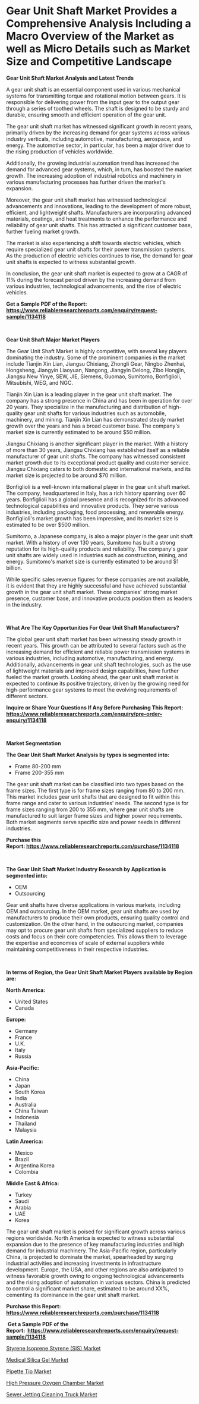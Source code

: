 <p><h1>Gear Unit Shaft Market Provides a Comprehensive Analysis Including a Macro Overview of the Market as well as Micro Details such as Market Size and Competitive Landscape</h1></p><p><strong>Gear Unit Shaft Market Analysis and Latest Trends</strong></p>
<p><p>A gear unit shaft is an essential component used in various mechanical systems for transmitting torque and rotational motion between gears. It is responsible for delivering power from the input gear to the output gear through a series of toothed wheels. The shaft is designed to be sturdy and durable, ensuring smooth and efficient operation of the gear unit.</p><p>The gear unit shaft market has witnessed significant growth in recent years, primarily driven by the increasing demand for gear systems across various industry verticals, including automotive, manufacturing, aerospace, and energy. The automotive sector, in particular, has been a major driver due to the rising production of vehicles worldwide.</p><p>Additionally, the growing industrial automation trend has increased the demand for advanced gear systems, which, in turn, has boosted the market growth. The increasing adoption of industrial robotics and machinery in various manufacturing processes has further driven the market's expansion.</p><p>Moreover, the gear unit shaft market has witnessed technological advancements and innovations, leading to the development of more robust, efficient, and lightweight shafts. Manufacturers are incorporating advanced materials, coatings, and heat treatments to enhance the performance and reliability of gear unit shafts. This has attracted a significant customer base, further fueling market growth.</p><p>The market is also experiencing a shift towards electric vehicles, which require specialized gear unit shafts for their power transmission systems. As the production of electric vehicles continues to rise, the demand for gear unit shafts is expected to witness substantial growth.</p><p>In conclusion, the gear unit shaft market is expected to grow at a CAGR of 11% during the forecast period driven by the increasing demand from various industries, technological advancements, and the rise of electric vehicles.</p></p>
<p><strong>Get a Sample PDF of the Report:&nbsp; <a href="https://www.reliableresearchreports.com/enquiry/request-sample/1134118">https://www.reliableresearchreports.com/enquiry/request-sample/1134118</a></strong></p>
<p>&nbsp;</p>
<p><strong>Gear Unit Shaft Major Market Players</strong></p>
<p><p>The Gear Unit Shaft Market is highly competitive, with several key players dominating the industry. Some of the prominent companies in the market include Tianjin Xin Lian, Jiangsu Chixiang, Zhongli Gear, Ningbo Zhenhai, Hongsheng, Jiangyin Liaoyuan, Nangong, Jiangyin Delong, Zibo Hongjin, Jiangsu New Yinye, SEW, JIE, Siemens, Guomao, Sumitomo, Bonfiglioli, Mitsubishi, WEG, and NGC.</p><p>Tianjin Xin Lian is a leading player in the gear unit shaft market. The company has a strong presence in China and has been in operation for over 20 years. They specialize in the manufacturing and distribution of high-quality gear unit shafts for various industries such as automobile, machinery, and mining. Tianjin Xin Lian has demonstrated steady market growth over the years and has a broad customer base. The company's market size is currently estimated to be around $50 million.</p><p>Jiangsu Chixiang is another significant player in the market. With a history of more than 30 years, Jiangsu Chixiang has established itself as a reliable manufacturer of gear unit shafts. The company has witnessed consistent market growth due to its exceptional product quality and customer service. Jiangsu Chixiang caters to both domestic and international markets, and its market size is projected to be around $70 million.</p><p>Bonfiglioli is a well-known international player in the gear unit shaft market. The company, headquartered in Italy, has a rich history spanning over 60 years. Bonfiglioli has a global presence and is recognized for its advanced technological capabilities and innovative products. They serve various industries, including packaging, food processing, and renewable energy. Bonfiglioli's market growth has been impressive, and its market size is estimated to be over $500 million.</p><p>Sumitomo, a Japanese company, is also a major player in the gear unit shaft market. With a history of over 130 years, Sumitomo has built a strong reputation for its high-quality products and reliability. The company's gear unit shafts are widely used in industries such as construction, mining, and energy. Sumitomo's market size is currently estimated to be around $1 billion.</p><p>While specific sales revenue figures for these companies are not available, it is evident that they are highly successful and have achieved substantial growth in the gear unit shaft market. These companies' strong market presence, customer base, and innovative products position them as leaders in the industry.</p></p>
<p>&nbsp;</p>
<p><strong>What Are The Key Opportunities For Gear Unit Shaft Manufacturers?</strong></p>
<p><p>The global gear unit shaft market has been witnessing steady growth in recent years. This growth can be attributed to several factors such as the increasing demand for efficient and reliable power transmission systems in various industries, including automotive, manufacturing, and energy. Additionally, advancements in gear unit shaft technologies, such as the use of lightweight materials and improved design capabilities, have further fueled the market growth. Looking ahead, the gear unit shaft market is expected to continue its positive trajectory, driven by the growing need for high-performance gear systems to meet the evolving requirements of different sectors.</p></p>
<p><strong>Inquire or Share Your Questions If Any Before Purchasing This Report: <a href="https://www.reliableresearchreports.com/enquiry/pre-order-enquiry/1134118">https://www.reliableresearchreports.com/enquiry/pre-order-enquiry/1134118</a></strong></p>
<p>&nbsp;</p>
<p><strong>Market Segmentation</strong></p>
<p><strong>The Gear Unit Shaft Market Analysis by types is segmented into:</strong></p>
<p><ul><li>Frame 80-200 mm</li><li>Frame 200-355 mm</li></ul></p>
<p><p>The gear unit shaft market can be classified into two types based on the frame sizes. The first type is for frame sizes ranging from 80 to 200 mm. This market includes gear unit shafts that are designed to fit within this frame range and cater to various industries' needs. The second type is for frame sizes ranging from 200 to 355 mm, where gear unit shafts are manufactured to suit larger frame sizes and higher power requirements. Both market segments serve specific size and power needs in different industries.</p></p>
<p><strong>Purchase this Report:&nbsp;<a href="https://www.reliableresearchreports.com/purchase/1134118">https://www.reliableresearchreports.com/purchase/1134118</a></strong></p>
<p>&nbsp;</p>
<p><strong>The Gear Unit Shaft Market Industry Research by Application is segmented into:</strong></p>
<p><ul><li>OEM</li><li>Outsourcing</li></ul></p>
<p><p>Gear unit shafts have diverse applications in various markets, including OEM and outsourcing. In the OEM market, gear unit shafts are used by manufacturers to produce their own products, ensuring quality control and customization. On the other hand, in the outsourcing market, companies may opt to procure gear unit shafts from specialized suppliers to reduce costs and focus on their core competencies. This allows them to leverage the expertise and economies of scale of external suppliers while maintaining competitiveness in their respective industries.</p></p>
<p>&nbsp;</p>
<p><strong>In terms of Region, the Gear Unit Shaft Market Players available by Region are:</strong></p>
<p>
    <p> <strong> North America: </strong>
        <ul>
            <li>United States</li>
            <li>Canada</li>
        </ul>
        </p> 
    <p> <strong> Europe: </strong>
        <ul>
            <li>Germany</li>
            <li>France</li>
            <li>U.K.</li>
            <li>Italy</li>
            <li>Russia</li>
        </ul>
        </p> 
    <p> <strong> Asia-Pacific: </strong>
        <ul>
            <li>China</li>
            <li>Japan</li>
            <li>South Korea</li>
            <li>India</li>
            <li>Australia</li>
            <li>China Taiwan</li>
            <li>Indonesia</li>
            <li>Thailand</li>
            <li>Malaysia</li>
        </ul>
        </p> 
    <p> <strong> Latin America: </strong>
        <ul>
            <li>Mexico</li>
            <li>Brazil</li>
            <li>Argentina Korea</li>
            <li>Colombia</li>
        </ul>
        </p> 
    <p> <strong> Middle East & Africa: </strong>
        <ul>
            <li>Turkey</li>
            <li>Saudi</li>
            <li>Arabia</li>
            <li>UAE</li>
            <li>Korea</li>
        </ul>
    </p>
    </p>
<p><p>The gear unit shaft market is poised for significant growth across various regions worldwide. North America is expected to witness substantial expansion due to the presence of key manufacturing industries and high demand for industrial machinery. The Asia-Pacific region, particularly China, is projected to dominate the market, spearheaded by surging industrial activities and increasing investments in infrastructure development. Europe, the USA, and other regions are also anticipated to witness favorable growth owing to ongoing technological advancements and the rising adoption of automation in various sectors. China is predicted to control a significant market share, estimated to be around XX%, cementing its dominance in the gear unit shaft market.</p></p>
<p><strong>Purchase this Report: <a href="https://www.reliableresearchreports.com/purchase/1134118">https://www.reliableresearchreports.com/purchase/1134118</a></strong></p>
<p>&nbsp;<strong>Get a Sample PDF of the Report:&nbsp;&nbsp;<a href="https://www.reliableresearchreports.com/enquiry/request-sample/1134118">https://www.reliableresearchreports.com/enquiry/request-sample/1134118</a></strong></p>
<p><strong></strong></p>
<p><p><a href="https://medium.com/@lowellgreen2023/analyzing-styrene-isoprene-styrene-sis-market-global-industry-perspective-and-forecast-2023-to-ed9da5ea8343">Styrene Isoprene Styrene (SIS) Market</a></p><p><a href="https://www.linkedin.com/pulse/medical-silica-gel-market-insights-players-forecast-till-2030-5dnbe/">Medical Silica Gel Market</a></p><p><a href="https://medium.com/@unamorgan6655/pipette-tip-market-trends-forecast-and-competitive-analysis-to-2030-f59abcafb34d">Pipette Tip Market</a></p><p><a href="https://www.linkedin.com/pulse/high-pressure-oxygen-chamber-market-size-share-amp-trends-f76be/">High Pressure Oxygen Chamber Market</a></p><p><a href="https://github.com/castoriffic/Market-Research-Report-List-1/blob/main/sewer-jetting-cleaning-truck-market.md">Sewer Jetting Cleaning Truck Market</a></p></p>